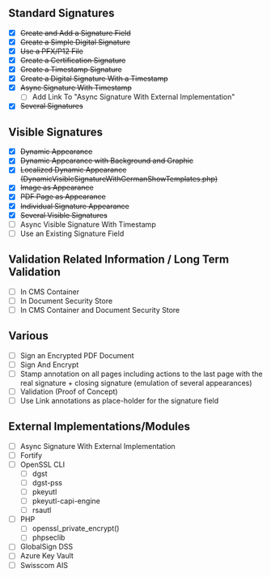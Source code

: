 
## Standard Signatures
- [x] ~~Create and Add a Signature Field~~
- [x] ~~Create a Simple Digital Signature~~
- [x] ~~Use a PFX/P12 File~~
- [x] ~~Create a Certification Signature~~
- [x] ~~Create a Timestamp Signature~~
- [x] ~~Create a Digital Signature With a Timestamp~~
- [x] ~~Async Signature With Timestamp~~
  - [ ] Add Link To "Async Signature With External Implementation"
- [x] ~~Several Signatures~~

## Visible Signatures
- [x] ~~Dynamic Appearance~~
- [x] ~~Dynamic Appearance with Background and Graphic~~
- [x] ~~Localized Dynamic Appearance (DynamicVisibleSignatureWithGermanShowTemplates.php)~~
- [x] ~~Image as Appearance~~
- [x] ~~PDF Page as Appearance~~
- [x] ~~Individual Signature Appearance~~
- [x] ~~Several Visible Signatures~~
- [ ] Async Visible Signature With Timestamp
- [ ] Use an Existing Signature Field

## Validation Related Information / Long Term Validation
- [ ] In CMS Container
- [ ] In Document Security Store
- [ ] In CMS Container and Document Security Store

## Various
- [ ] Sign an Encrypted PDF Document
- [ ] Sign And Encrypt
- [ ] Stamp annotation on all pages including actions to the last page with the real signature + closing signature (emulation of several appearances)
- [ ] Validation (Proof of Concept)
- [ ] Use Link annotations as place-holder for the signature field 

## External Implementations/Modules
- [ ] Async Signature With External Implementation
- [ ] Fortify
- [ ] OpenSSL CLI
  - [ ] dgst
  - [ ] dgst-pss
  - [ ] pkeyutl
  - [ ] pkeyutl-capi-engine
  - [ ] rsautl
- [ ] PHP
  - [ ] openssl_private_encrypt()
  - [ ] phpseclib
- [ ] GlobalSign DSS
- [ ] Azure Key Vault
- [ ] Swisscom AIS